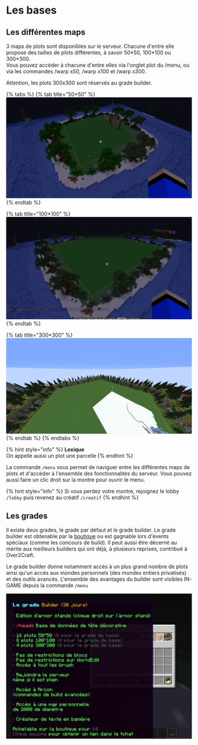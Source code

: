 # Les bases

## Les différentes maps

3 maps de plots sont disponibles sur le serveur. Chacune d'entre elle propose des tailles de plots différentes, à savoir 50\*50, 100\*100 ou 300\*300.   
Vous pouvez accéder à chacune d'entre elles via l'onglet plot du /menu, ou via les commandes /warp x50, /warp x100 et /warp x300.

Attention, les plots 300x300 sont réservés au grade builder.

{% tabs %}
{% tab title="50\*50" %}
![](../.gitbook/assets/image%20%2824%29.png)
{% endtab %}

{% tab title="100\*100" %}
![](../.gitbook/assets/image.png)
{% endtab %}

{% tab title="300\*300" %}
![](../.gitbook/assets/image%20%2835%29.png)
{% endtab %}
{% endtabs %}

{% hint style="info" %}
**Lexique**  
On appelle aussi un plot une parcelle
{% endhint %}

La commande `/menu` vous permet de naviguer entre les différentes maps de plots et d'accéder à l'ensemble des fonctionnalités du serveur. Vous pouvez aussi faire un clic droit sur la montre pour ouvrir le menu. 

{% hint style="info" %}
Si vous perdez votre montre, rejoignez le lobby `/lobby` puis revenez au créatif `/creatif`
{% endhint %}

## Les grades

Il existe deux grades, le grade par défaut et le grade builder. Le grade builder est obtenable par la [boutique](http://financement.over2craft.com) ou est gagnable lors d'évents spéciaux \(comme les concours de build\). Il peut aussi être décerné au mérite aux meilleurs builders qui ont déjà, à plusieurs reprises, contribué à Over2Craft.

Le grade builder donne notamment accès à un plus grand nombre de plots ainsi qu'un accès aux mondes personnels \(des mondes entiers privatisés\) et des outils avancés. L'ensemble des avantages du builder sont visibles IN-GAME depuis la commande `/menu` 

![Ce screen peut ne pas &#xEA;tre &#xE0; jour, rendez-vous IN-GAME pour voir les permissions du builder](../.gitbook/assets/image%20%2817%29.png)

